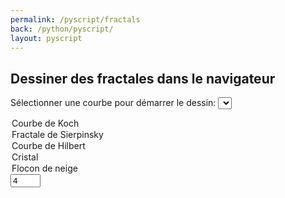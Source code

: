 ```yaml
---
permalink: /pyscript/fractals
back: /python/pyscript/
layout: pyscript
---
```


## Dessiner des fractales dans le navigateur

Sélectionner une courbe pour démarrer le dessin:
<select id="fractale" py-mouseup="tracer">
  <option value="koch">Courbe de Koch</option>
  <option value="sierpinsky">Fractale de Sierpinsky</option>
  <option value="hilbert">Courbe de Hilbert</option>
  <option value="crystal">Cristal</option>
  <option value="snow_flake">Flocon de neige</option>
</select>
<input
  id="ordre"
  class="number-input"
  type="number"
  min="3"
  max="5"
  value="4"
/>

<div id="dessin"></div>

<script type="py" src="/python/assets/fractals/main.py" config="/python/assets/fractals/pyscript.toml"></script>
